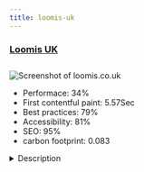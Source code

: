 ```yaml
---
title: loomis-uk
---
```


<div style="height: 3rem">
  <a href="https://www.loomis.co.uk"><h3>Loomis UK</h3></a>
</div>
<img loading="lazy" src="/images/thumbs/loomis.co.uk.jpg" alt="Screenshot of loomis.co.uk" />
<ul>
  <li>Performace: 34%</li>
  <li>
    First contentful paint:
    5.57Sec
  </li>
  <li>Best practices: 79%</li>
  <li>Accessibility: 81%</li>
  <li>SEO: 95%</li>
  <li>carbon footprint: 0.083</li>
</ul>
<details>
  <summary>Description</summary>
  <p>Loomis is the UK’s premier cash management specialist and we help manage the public flow of cash in society. 

This is a commercial showcase website - providing prospects with valuable insight into our offer and providing live chat integrations and support for existing clients.

We also recently introduced killer vacancy features and integrated some new brand movies along with many years of consolidated tweaks, improvements and gleaned best practices from the forums and community - thank you all.UK website has been based on Joomla for approx 7 years or more.

Recently moved from a hybrid of YooTheme's free Warp7 Master template to Astroid and must say, it's a pleasure to work with.

Paired with a tried and tested .htaccess file, a recent migration to SSL and years of consolidated SEO tuning - this website scores amazingly on Website Grader, GTMetrix, Pagespeed Insights, Varvy, PIngdom, Security Headers, CookieBot and all while being fully GDPR compliant and looking delicious.

Does it show that I'm rather proud of the site :-)</p>
</details>

